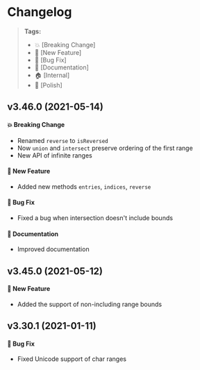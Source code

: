Changelog
=========

> **Tags:**
> - :boom:       [Breaking Change]
> - :rocket:     [New Feature]
> - :bug:        [Bug Fix]
> - :memo:       [Documentation]
> - :house:      [Internal]
> - :nail_care:  [Polish]

## v3.46.0 (2021-05-14)

#### :boom: Breaking Change

* Renamed `reverse` to `isReversed`
* Now `union` and `intersect` preserve ordering of the first range
* New API of infinite ranges

#### :rocket: New Feature

* Added new methods `entries`, `indices`, `reverse`

#### :bug: Bug Fix

* Fixed a bug when intersection doesn't include bounds

#### :memo: Documentation

* Improved documentation

## v3.45.0 (2021-05-12)

#### :rocket: New Feature

* Added the support of non-including range bounds

## v3.30.1 (2021-01-11)

#### :bug: Bug Fix

* Fixed Unicode support of char ranges
